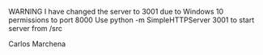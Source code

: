 WARNING
I have changed the server to 3001 due to Windows 10 permissions to port 8000
Use python -m SimpleHTTPServer 3001 to start server from /src

Carlos Marchena